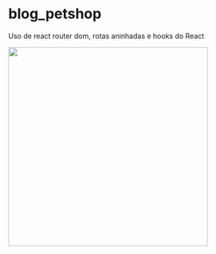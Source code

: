 # blog_petshop

Uso de react router dom, rotas aninhadas e hooks do React

<img src="https://user-images.githubusercontent.com/53832972/151039298-c65a73f5-d529-4f6c-8bb1-aabee299bfcd.png" width="400"/>
